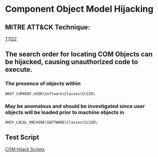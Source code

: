 # Component Object Model Hijacking

## MITRE ATT&CK Technique:
[T1122](https://attack.mitre.org/wiki/Technique/T1122)

## The search order for locating COM Objects can be hijacked, causing unauthorized code to execute.

### The presence of objects within

    HKEY_CURRENT_USER\Software\Classes\CLSID\

### May be anomalous and should be investigated since user objects will be loaded prior to machine objects in

    HKEY_LOCAL_MACHINE\SOFTWARE\Classes\CLSID\

## Test Script

[COM Hijack Scripts](https://github.com/redcanaryco/atomic-red-team/tree/master/Windows/Payloads/COMHijackScripts)
